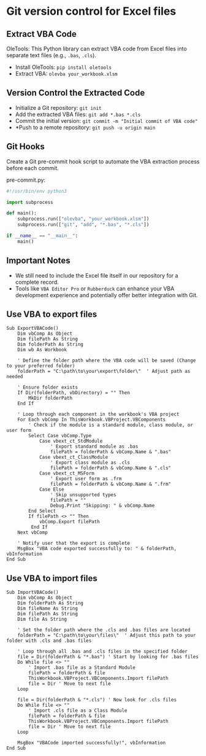 # Git version control for Excel files

## Extract VBA Code
OleTools: This Python library can extract VBA code from Excel files into separate text files (e.g., `.bas`, `.cls`).
- Install OleTools: `pip install oletools`
- Extract VBA: `olevba your_workbook.xlsm`

## Version Control the Extracted Code
- Initialize a Git repository: `git init`
- Add the extracted VBA files: `git add *.bas *.cls`
- Commit the initial version: `git commit -m "Initial commit of VBA code"`
- *Push to a remote repository: `git push -u origin main`

## Git Hooks
Create a Git pre-commit hook script to automate the VBA extraction process before each commit.

pre-commit.py:
```python
#!/usr/bin/env python3

import subprocess

def main():
    subprocess.run(["olevba", "your_workbook.xlsm"]) 
    subprocess.run(["git", "add", "*.bas", "*.cls"]) 

if __name__ == "__main__":
    main()
```

## Important Notes
- We still need to include the Excel file itself in our repository for a complete record.
- Tools like `VBA Editor Pro` or `Rubberduck` can enhance your VBA development experience and potentially offer better integration with Git.

## Use VBA to export files
```vba
Sub ExportVBACode()
    Dim vbComp As Object
    Dim filePath As String
    Dim folderPath As String
    Dim wb As Workbook

    ' Define the folder path where the VBA code will be saved (Change to your preferred folder)
    folderPath = "C:\path\to\your\export\folder\"  ' Adjust path as needed
    
    ' Ensure folder exists
    If Dir(folderPath, vbDirectory) = "" Then
        MkDir folderPath
    End If

    ' Loop through each component in the workbook's VBA project
    For Each vbComp In ThisWorkbook.VBProject.VBComponents
        ' Check if the module is a standard module, class module, or user form
        Select Case vbComp.Type
            Case vbext_ct_StdModule
                ' Export standard module as .bas
                filePath = folderPath & vbComp.Name & ".bas"
            Case vbext_ct_ClassModule
                ' Export class module as .cls
                filePath = folderPath & vbComp.Name & ".cls"
            Case vbext_ct_MSForm
                ' Export user form as .frm
                filePath = folderPath & vbComp.Name & ".frm"
            Case Else
                ' Skip unsupported types
                filePath = ""
                Debug.Print "Skipping: " & vbComp.Name
        End Select
        If filePath <> "" Then
            vbComp.Export filePath
         End If
    Next vbComp
    
    ' Notify user that the export is complete
    MsgBox "VBA code exported successfully to: " & folderPath, vbInformation
End Sub
```

## Use VBA to import files
```vba
Sub ImportVBACode()
    Dim vbComp As Object
    Dim folderPath As String
    Dim fileName As String
    Dim filePath As String
    Dim file As String
    
    ' Set the folder path where the .cls and .bas files are located
    folderPath = "C:\path\to\your\files\"  ' Adjust this path to your folder with .cls and .bas files
    
    ' Loop through all .bas and .cls files in the specified folder
    file = Dir(folderPath & "*.bas") ' Start by looking for .bas files
    Do While file <> ""
        ' Import .bas file as a Standard Module
        filePath = folderPath & file
        ThisWorkbook.VBProject.VBComponents.Import filePath
        file = Dir ' Move to next file
    Loop
    
    file = Dir(folderPath & "*.cls") ' Now look for .cls files
    Do While file <> ""
        ' Import .cls file as a Class Module
        filePath = folderPath & file
        ThisWorkbook.VBProject.VBComponents.Import filePath
        file = Dir ' Move to next file
    Loop
    
    MsgBox "VBACode imported successfully!", vbInformation
End Sub
```
